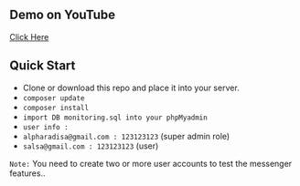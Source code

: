 

## Demo on YouTube

[Click Here](https://youtu.be/gjo74FUJJPI)

## Quick Start

-   Clone or download this repo and place it into your server.
-   `composer update `
-   `composer install `
-   `import DB monitoring.sql into your phpMyadmin` 
-   `user info :` 
-   `alpharadisa@gmail.com : 123123123` (super admin role)
-   `salsa@gmail.com : 123123123` (user)



`Note:` You need to create two or more user accounts to test the messenger features..


